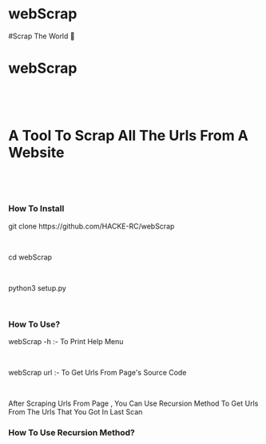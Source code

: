 # webScrap
#Scrap The World 🥳
<br>
<h1>webScrap<h1>
<br>
<p>A Tool To Scrap All The Urls From A Website</p>
<br>
<h3>How To Install</h3>
<p>git clone https://github.com/HACKE-RC/webScrap</p>
<br>
<p>cd webScrap</p>
<br>
<p>python3 setup.py</p>
<br>
<h3>How To Use?</h3>
<p>webScrap -h :- To Print Help Menu</p>
<br>
<p>webScrap url :- To Get Urls From Page's Source Code</p>
<br>
<p>After Scraping Urls From Page , You Can Use Recursion Method To Get Urls From The Urls That You Got In Last Scan<p>
<h3>How To Use Recursion Method?</h3>
